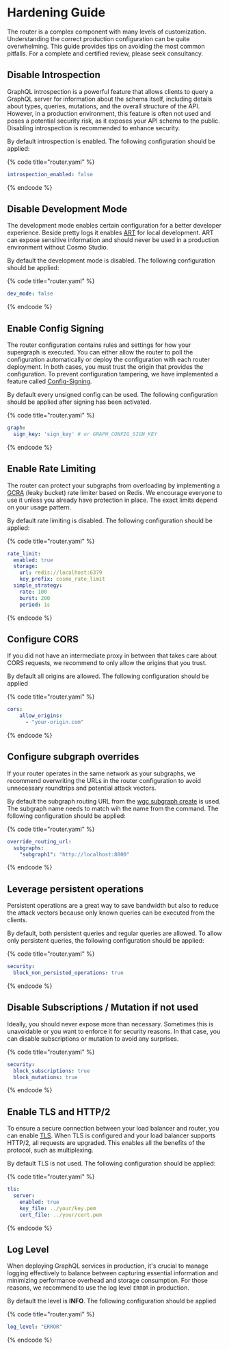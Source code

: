 # Hardening Guide

The router is a complex component with many levels of customization. Understanding the correct production configuration can be quite overwhelming. This guide provides tips on avoiding the most common pitfalls. For a complete and certified review, please seek consultancy.

## Disable Introspection

GraphQL introspection is a powerful feature that allows clients to query a GraphQL server for information about the schema itself, including details about types, queries, mutations, and the overall structure of the API. However, in a production environment, this feature is often not used and poses a potential security risk, as it exposes your API schema to the public. Disabling introspection is recommended to enhance security.

By default introspection is enabled. The following configuration should be applied:

{% code title="router.yaml" %}
```yaml
introspection_enabled: false
```
{% endcode %}

## Disable Development Mode

The development mode enables certain configuration for a better developer experience. Beside pretty logs it enables [ART](../advanced-request-tracing-art.md) for local development. ART can expose sensitive information and should never be used in a production environment without Cosmo Studio.

By default the development mode is disabled. The following configuration should be applied:

{% code title="router.yaml" %}
```yaml
dev_mode: false
```
{% endcode %}

## Enable Config Signing

The router configuration contains rules and settings for how your supergraph is executed. You can either allow the router to poll the configuration automatically or deploy the configuration with each router deployment. In both cases, you must trust the origin that provides the configuration. To prevent configuration tampering, we have implemented a feature called [Config-Signing](config-validation-and-signing.md).

By default every unsigned config can be used. The following configuration should be applied after signing has been activated.

{% code title="router.yaml" %}
```yaml
graph: 
  sign_key: 'sign_key' # or GRAPH_CONFIG_SIGN_KEY 
```
{% endcode %}

## Enable Rate Limiting

The router can protect your subgraphs from overloading by implementing a [GCRA](https://en.wikipedia.org/wiki/Generic\_cell\_rate\_algorithm) (leaky bucket) rate limiter based on Redis. We encourage everyone to use it unless you already have protection in place. The exact limits depend on your usage pattern.

By default rate limiting is disabled. The following configuration should be applied:

{% code title="router.yaml" %}
```yaml
rate_limit:
  enabled: true
  storage:
    url: redis://localhost:6379
    key_prefix: cosmo_rate_limit
  simple_strategy:
    rate: 100
    burst: 200
    period: 1s
```
{% endcode %}

## Configure CORS

If you did not have an intermediate proxy in between that takes care about CORS requests, we recommend to only allow the origins that you trust.

By default all origins are allowed. The following configuration should be applied

{% code title="router.yaml" %}
```yaml
cors:
    allow_origins:
      - "your-origin.com"
```
{% endcode %}

## Configure subgraph overrides

If your router operates in the same network as your subgraphs, we recommend overwriting the URLs in the router configuration to avoid unnecessary roundtrips and potential attack vectors.

By default the subgraph routing URL from the [wgc subgraph create](../../cli/subgraph/create.md) is used. The subgraph name needs to match wih the name from the command. The following configuration should be applied:

{% code title="router.yaml" %}
```yaml
override_routing_url:
  subgraphs:
    "subgraph1": "http://localhost:8000"
```
{% endcode %}

## Leverage persistent operations

Persistent operations are a great way to save bandwidth but also to reduce the attack vectors because only known queries can be executed from the clients.&#x20;

By default, both persistent queries and regular queries are allowed. To allow only persistent queries, the following configuration should be applied:

{% code title="router.yaml" %}
```yaml
security:
  block_non_persisted_operations: true
```
{% endcode %}

## Disable Subscriptions / Mutation if not used

Ideally, you should never expose more than necessary. Sometimes this is unavoidable or you want to enforce it for security reasons. In that case, you can disable subscriptions or mutation to avoid any surprises.

{% code title="router.yaml" %}
```yaml
security:
  block_subscriptions: true
  block_mutations: true
```
{% endcode %}

## Enable TLS and HTTP/2

To ensure a secure connection between your load balancer and router, you can enable [TLS](tls.md). When TLS is configured and your load balancer supports HTTP/2, all requests are upgraded. This enables all the benefits of the protocol, such as multiplexing.

By default TLS is not used. The following configuration should be applied:

{% code title="router.yaml" %}
```yaml
tls:
  server:
    enabled: true
    key_file: ../your/key.pem
    cert_file: ../your/cert.pem
```
{% endcode %}

## Log Level

When deploying GraphQL services in production, it's crucial to manage logging effectively to balance between capturing essential information and minimizing performance overhead and storage consumption. For those reasons, we recommend to use the log level `ERROR` in production.

By default the level is **INFO**. The following configuration should be applied

{% code title="router.yaml" %}
```yaml
log_level: "ERROR"
```
{% endcode %}
